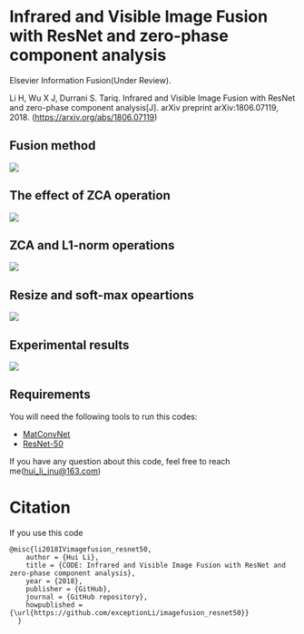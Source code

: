 # Infrared and Visible Image Fusion with ResNet and zero-phase component analysis

Elsevier Information Fusion(Under Review).

Li H, Wu X J, Durrani S. Tariq. Infrared and Visible Image Fusion with ResNet and zero-phase component analysis[J]. arXiv preprint arXiv:1806.07119, 2018.
(https://arxiv.org/abs/1806.07119)

## Fusion method
![](https://github.com/exceptionLi/imagefusion_resnet50/blob/master/figures/framework.png)

## The effect of ZCA operation
![](https://github.com/exceptionLi/imagefusion_resnet50/blob/master/figures/zca_operation.png)

## ZCA and L1-norm operations
![](https://github.com/exceptionLi/imagefusion_resnet50/blob/master/figures/zca_l1norm.png)

## Resize and soft-max opeartions
![](https://github.com/exceptionLi/imagefusion_resnet50/blob/master/figures/soft_max.png)


## Experimental results
![](https://github.com/exceptionLi/imagefusion_resnet50/blob/master/figures/results.png)

## Requirements
You will need the following tools to run this codes:
- [MatConvNet](http://www.vlfeat.org/matconvnet/)
- [ResNet-50](http://www.vlfeat.org/matconvnet/pretrained/)


If you have any question about this code, feel free to reach me(hui_li_jnu@163.com) 

# Citation
If you use this code
```
@misc{li2018IVimagefusion_resnet50,
    author = {Hui Li},
    title = {CODE: Infrared and Visible Image Fusion with ResNet and zero-phase component analysis},
    year = {2018},
    publisher = {GitHub},
    journal = {GitHub repository},
    howpublished = {\url{https://github.com/exceptionLi/imagefusion_resnet50}}
  }
```
